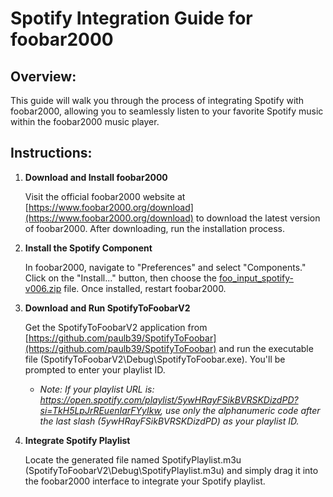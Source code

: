 # Spotify Integration Guide for foobar2000

## Overview:
This guide will walk you through the process of integrating Spotify with foobar2000, allowing you to seamlessly listen to your favorite Spotify music within the foobar2000 music player.

## Instructions:

1. **Download and Install foobar2000**

   Visit the official foobar2000 website at [https://www.foobar2000.org/download](https://www.foobar2000.org/download) to download the latest version of foobar2000. After downloading, run the installation process.

2. **Install the Spotify Component**

   In foobar2000, navigate to "Preferences" and select "Components." Click on the "Install..." button, then choose the [foo_input_spotify-v006.zip](https://github.com/FauxFaux/foo_input_spotify/wiki) file. Once installed, restart foobar2000.

3. **Download and Run SpotifyToFoobarV2**

   Get the SpotifyToFoobarV2 application from [https://github.com/paulb39/SpotifyToFoobar](https://github.com/paulb39/SpotifyToFoobar) and run the executable file (SpotifyToFoobarV2\Debug\SpotifyToFoobar.exe). You'll be prompted to enter your playlist ID.

   - *Note: If your playlist URL is: https://open.spotify.com/playlist/5ywHRayFSikBVRSKDizdPD?si=TkH5LpJrREuenIarFYyIkw, use only the alphanumeric code after the last slash (5ywHRayFSikBVRSKDizdPD) as your playlist ID.*

4. **Integrate Spotify Playlist**

   Locate the generated file named SpotifyPlaylist.m3u (SpotifyToFoobarV2\Debug\SpotifyPlaylist.m3u) and simply drag it into the foobar2000 interface to integrate your Spotify playlist.
